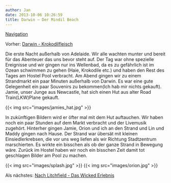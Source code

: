 ```yaml
---
author: Jan
date: 2013-10-06 10:26:59
title: Darwin – Der Mindil Beach
---
```


[Navigation](/posts/30-der-stuart-highway/)

Vorher: [Darwin - Krokodilfleisch](../day_01)

Die erste Nacht außerhalb von Adelaide. Wir alle wachten munter und bereit für
das Abenteuer das uns bevor steht auf. Der Tag war ohne spezielle Ereignisse
und wir gingen nur ins Wellenbad, da es zu gefährlich ist im Ozean schwimmen
zu gehen (Haie, Krokodile etc.) und haben den Rest des Tages am Hostel Pool
verbracht. Am Abend gingen wir zu einem Strandmarkt ein paar Minuten außerhalb
von Darwin. Es war eine gute Gelegenheit ein paar Souvenirs zu bekommen(Ich hab
mir nichts gekauft). Jamie, unser Junge aus Newcastle, hat sich einen Hut aus
alter Road Train(LKW)Plane gekauft.

{{< img src="images/jamies_hat.jpg" >}}

In zukünftigen Bildern wird er öfter mal mit dem Hut auftauchen. Wir haben noch
ein paar Stunden auf dem Markt verbracht und der Livemusik zugehört. Hinterher
gingen Jamie, Orion und ich an den Strand und Lin und Maddy gingen nach Hause.
Der Strand war übersät mit kleinen Einsiedlerkrebsen, die vor uns weg liefen
als wir Richtung Stadtzentrum marschierten. Es wirkte ein bisschen als ob der
ganze Strand in Bewegung wäre. Zurück im Hostel haben wir noch ein bisschen
Zeit damit tot geschlagen Bilder am Pool zu machen.

{{< img src="images/splash.jpg" >}}
{{< img src="images/orion.jpg" >}}

Als nächstes: [Nach Litchfield - Das Wicked Erlebnis](../day_03)
